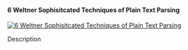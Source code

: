﻿#### 6   Weltner   Sophisitcated Techniques of Plain Text Parsing

[![6   Weltner   Sophisitcated Techniques of Plain Text Parsing](https://i1.ytimg.com/vi/Hkzd8spCfCU/hqdefault.jpg "6   Weltner   Sophisitcated Techniques of Plain Text Parsing")](https://www.youtube.com/watch?v=Hkzd8spCfCU)

Description


